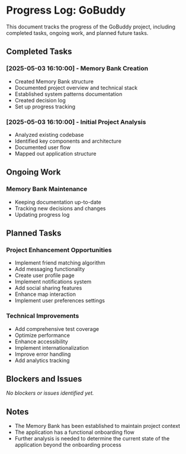 # Progress Log: GoBuddy

This document tracks the progress of the GoBuddy project, including completed tasks, ongoing work, and planned future tasks.

## Completed Tasks

### [2025-05-03 16:10:00] - Memory Bank Creation

- Created Memory Bank structure
- Documented project overview and technical stack
- Established system patterns documentation
- Created decision log
- Set up progress tracking

### [2025-05-03 16:10:00] - Initial Project Analysis

- Analyzed existing codebase
- Identified key components and architecture
- Documented user flow
- Mapped out application structure

## Ongoing Work

### Memory Bank Maintenance

- Keeping documentation up-to-date
- Tracking new decisions and changes
- Updating progress log

## Planned Tasks

### Project Enhancement Opportunities

- Implement friend matching algorithm
- Add messaging functionality
- Create user profile page
- Implement notifications system
- Add social sharing features
- Enhance map interaction
- Implement user preferences settings

### Technical Improvements

- Add comprehensive test coverage
- Optimize performance
- Enhance accessibility
- Implement internationalization
- Improve error handling
- Add analytics tracking

## Blockers and Issues

_No blockers or issues identified yet._

## Notes

- The Memory Bank has been established to maintain project context
- The application has a functional onboarding flow
- Further analysis is needed to determine the current state of the application beyond the onboarding process
